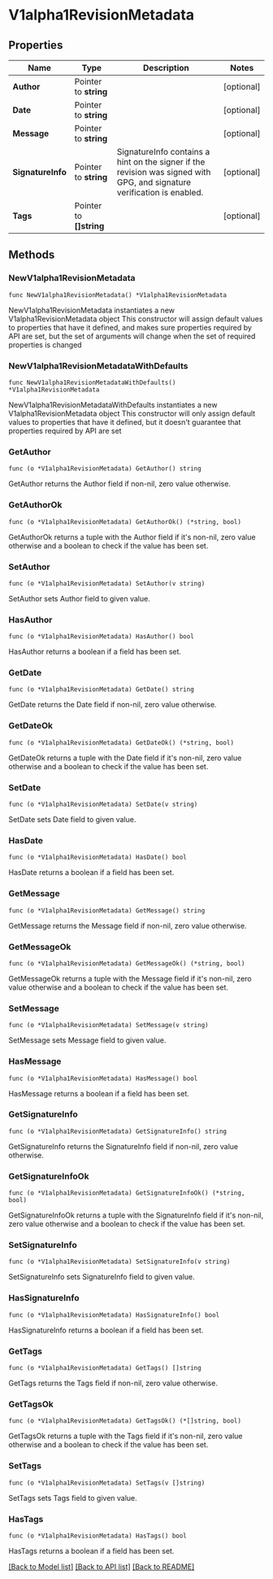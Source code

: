 # V1alpha1RevisionMetadata

## Properties

Name | Type | Description | Notes
------------ | ------------- | ------------- | -------------
**Author** | Pointer to **string** |  | [optional] 
**Date** | Pointer to **string** |  | [optional] 
**Message** | Pointer to **string** |  | [optional] 
**SignatureInfo** | Pointer to **string** | SignatureInfo contains a hint on the signer if the revision was signed with GPG, and signature verification is enabled. | [optional] 
**Tags** | Pointer to **[]string** |  | [optional] 

## Methods

### NewV1alpha1RevisionMetadata

`func NewV1alpha1RevisionMetadata() *V1alpha1RevisionMetadata`

NewV1alpha1RevisionMetadata instantiates a new V1alpha1RevisionMetadata object
This constructor will assign default values to properties that have it defined,
and makes sure properties required by API are set, but the set of arguments
will change when the set of required properties is changed

### NewV1alpha1RevisionMetadataWithDefaults

`func NewV1alpha1RevisionMetadataWithDefaults() *V1alpha1RevisionMetadata`

NewV1alpha1RevisionMetadataWithDefaults instantiates a new V1alpha1RevisionMetadata object
This constructor will only assign default values to properties that have it defined,
but it doesn't guarantee that properties required by API are set

### GetAuthor

`func (o *V1alpha1RevisionMetadata) GetAuthor() string`

GetAuthor returns the Author field if non-nil, zero value otherwise.

### GetAuthorOk

`func (o *V1alpha1RevisionMetadata) GetAuthorOk() (*string, bool)`

GetAuthorOk returns a tuple with the Author field if it's non-nil, zero value otherwise
and a boolean to check if the value has been set.

### SetAuthor

`func (o *V1alpha1RevisionMetadata) SetAuthor(v string)`

SetAuthor sets Author field to given value.

### HasAuthor

`func (o *V1alpha1RevisionMetadata) HasAuthor() bool`

HasAuthor returns a boolean if a field has been set.

### GetDate

`func (o *V1alpha1RevisionMetadata) GetDate() string`

GetDate returns the Date field if non-nil, zero value otherwise.

### GetDateOk

`func (o *V1alpha1RevisionMetadata) GetDateOk() (*string, bool)`

GetDateOk returns a tuple with the Date field if it's non-nil, zero value otherwise
and a boolean to check if the value has been set.

### SetDate

`func (o *V1alpha1RevisionMetadata) SetDate(v string)`

SetDate sets Date field to given value.

### HasDate

`func (o *V1alpha1RevisionMetadata) HasDate() bool`

HasDate returns a boolean if a field has been set.

### GetMessage

`func (o *V1alpha1RevisionMetadata) GetMessage() string`

GetMessage returns the Message field if non-nil, zero value otherwise.

### GetMessageOk

`func (o *V1alpha1RevisionMetadata) GetMessageOk() (*string, bool)`

GetMessageOk returns a tuple with the Message field if it's non-nil, zero value otherwise
and a boolean to check if the value has been set.

### SetMessage

`func (o *V1alpha1RevisionMetadata) SetMessage(v string)`

SetMessage sets Message field to given value.

### HasMessage

`func (o *V1alpha1RevisionMetadata) HasMessage() bool`

HasMessage returns a boolean if a field has been set.

### GetSignatureInfo

`func (o *V1alpha1RevisionMetadata) GetSignatureInfo() string`

GetSignatureInfo returns the SignatureInfo field if non-nil, zero value otherwise.

### GetSignatureInfoOk

`func (o *V1alpha1RevisionMetadata) GetSignatureInfoOk() (*string, bool)`

GetSignatureInfoOk returns a tuple with the SignatureInfo field if it's non-nil, zero value otherwise
and a boolean to check if the value has been set.

### SetSignatureInfo

`func (o *V1alpha1RevisionMetadata) SetSignatureInfo(v string)`

SetSignatureInfo sets SignatureInfo field to given value.

### HasSignatureInfo

`func (o *V1alpha1RevisionMetadata) HasSignatureInfo() bool`

HasSignatureInfo returns a boolean if a field has been set.

### GetTags

`func (o *V1alpha1RevisionMetadata) GetTags() []string`

GetTags returns the Tags field if non-nil, zero value otherwise.

### GetTagsOk

`func (o *V1alpha1RevisionMetadata) GetTagsOk() (*[]string, bool)`

GetTagsOk returns a tuple with the Tags field if it's non-nil, zero value otherwise
and a boolean to check if the value has been set.

### SetTags

`func (o *V1alpha1RevisionMetadata) SetTags(v []string)`

SetTags sets Tags field to given value.

### HasTags

`func (o *V1alpha1RevisionMetadata) HasTags() bool`

HasTags returns a boolean if a field has been set.


[[Back to Model list]](../README.md#documentation-for-models) [[Back to API list]](../README.md#documentation-for-api-endpoints) [[Back to README]](../README.md)


